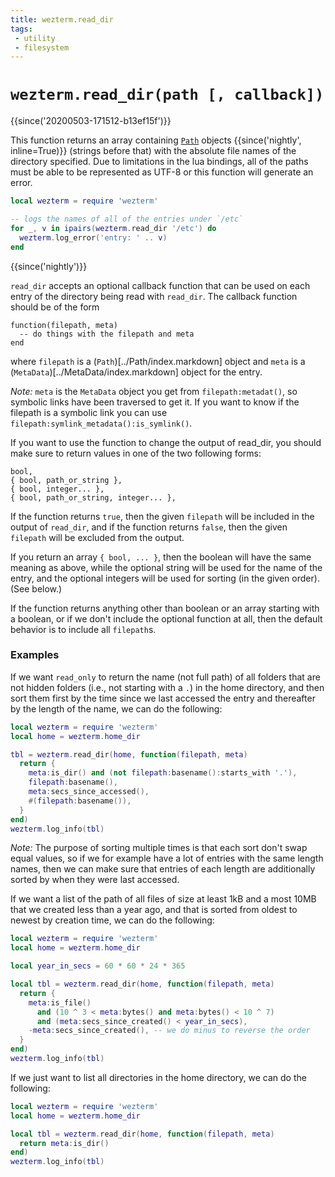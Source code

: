 ```yaml
---
title: wezterm.read_dir
tags:
 - utility
 - filesystem
---
```

# `wezterm.read_dir(path [, callback])`

{{since('20200503-171512-b13ef15f')}}

This function returns an array containing [`Path`](../Path/index.md) objects
{{since('nightly', inline=True)}} (strings before that) with the absolute file
names of the directory specified.
Due to limitations in the lua bindings, all of the paths must be able to be represented
as UTF-8 or this function will generate an error.

```lua
local wezterm = require 'wezterm'

-- logs the names of all of the entries under `/etc`
for _, v in ipairs(wezterm.read_dir '/etc') do
  wezterm.log_error('entry: ' .. v)
end
```

{{since('nightly')}}

`read_dir` accepts an optional callback function that can be used on each entry
of the directory being read with `read_dir`. The callback function should be of the form
```
function(filepath, meta)
  -- do things with the filepath and meta
end
```
where `filepath` is a (`Path`)[../Path/index.markdown] object and `meta` is a
(`MetaData`)[../MetaData/index.markdown] object for the entry.

*Note:* `meta` is the `MetaData` object you get from `filepath:metadat()`, so symbolic
links have been traversed to get it. If you want to know if the filepath is a symbolic
link you can use `filepath:symlink_metadata():is_symlink()`.

If you want to use the function to change the output of read_dir, you should make sure
to return values in one of the two following forms:
```
bool,
{ bool, path_or_string },
{ bool, integer... },
{ bool, path_or_string, integer... },
```

If the function returns `true`, then the given `filepath` will be included in the output
of `read_dir`, and if the function returns `false`, then the given `filepath` will be
excluded from the output.

If you return an array `{ bool, ... }`, then the boolean will have the same meaning
as above, while the optional string will be used for the name of the entry, and the optional
integers will be used for sorting (in the given order). (See below.)

If the function returns anything other than boolean or an array starting with a boolean,
or if we don't include the optional function at all, then the default behavior is to include
all `filepath`s.

### Examples

If we want `read_only` to return the name (not full path) of all folders that
are not hidden folders (i.e., not starting with a `.`) in the home directory,
and then sort them first by the time since we last accessed the entry and thereafter
by the length of the name, we can do the following:

```lua
local wezterm = require 'wezterm'
local home = wezterm.home_dir

tbl = wezterm.read_dir(home, function(filepath, meta)
  return {
    meta:is_dir() and (not filepath:basename():starts_with '.'),
    filepath:basename(),
    meta:secs_since_accessed(),
    #(filepath:basename()),
  }
end)
wezterm.log_info(tbl)
```

*Note:* The purpose of sorting multiple times is that each sort don't swap equal values,
so if we for example have a lot of entries with the same length names, then we can
make sure that entries of each length are additionally sorted by when they were last
accessed.

If we want a list of the path of all files of size at least 1kB and a most 10MB
that we created less than a year ago, and that is sorted from oldest to newest by creation
time, we can do the following:

```lua
local wezterm = require 'wezterm'
local home = wezterm.home_dir

local year_in_secs = 60 * 60 * 24 * 365

local tbl = wezterm.read_dir(home, function(filepath, meta)
  return {
    meta:is_file()
      and (10 ^ 3 < meta:bytes() and meta:bytes() < 10 ^ 7)
      and (meta:secs_since_created() < year_in_secs),
    -meta:secs_since_created(), -- we do minus to reverse the order
  }
end)
wezterm.log_info(tbl)
```

If we just want to list all directories in the home directory, we can do the following:
```lua
local wezterm = require 'wezterm'
local home = wezterm.home_dir

local tbl = wezterm.read_dir(home, function(filepath, meta)
  return meta:is_dir()
end)
wezterm.log_info(tbl)
```

